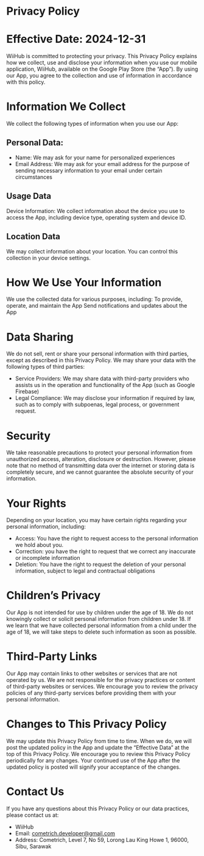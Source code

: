# Privacy Policy
# Effective Date: 2024-12-31
WiiHub is committed to protecting your privacy. This Privacy Policy explains how we collect, use and disclose your information when you use our mobile application, WiiHub, available on the Google Play Store (the “App”).
By using our App, you agree to the collection and use of information in accordance with this policy.
# Information We Collect
We collect the following types of information when you use our App:
## Personal Data:
- Name: We may ask for your name for personalized experiences
- Email Address: We may ask for your email address for the purpose of sending necessary information to your email under certain circumstances
## Usage Data
Device Information: We collect information about the device you use to access the App, including device type, operating system and device ID.
## Location Data
We may collect information about your location. You can control this collection in your device settings.
# How We Use Your Information
We use the collected data for various purposes, including:
To provide, operate, and maintain the App
Send notifications and updates about the App
# Data Sharing
We do not sell, rent or share your personal information with third parties, except as described in this Privacy Policy. We may share your data with the following types of third parties:
- Service Providers: We may share data with third-party providers who assists us in the operation and functionality of the App (such as Google Firebase)
- Legal Compliance: We may disclose your information if required by law, such as to comply with subpoenas, legal process, or government request.
# Security
We take reasonable precautions to protect your personal information from unauthorized access, alteration, disclosure or destruction. However, please note that no method of transmitting data over the internet or storing data is completely secure, and we cannot guarantee the absolute security of your information. 
# Your Rights
Depending on your location, you may have certain rights regarding your personal information, including:
- Access: You have the right to request access to the personal information we hold about you. 
- Correction: you have the right to request that we correct any inaccurate or incomplete information
- Deletion: You have the right to request the deletion of your personal information, subject to legal and contractual obligations
# Children’s Privacy
Our App is not intended for use by children under the age of 18. We do not knowingly collect or solicit personal information from children under 18. If we learn that we have collected personal information from a child under the age of 18, we will take steps to delete such information as soon as possible.
# Third-Party Links
Our App may contain links to other websites or services that are not operated by us. We are not responsible for the privacy practices or content of third-party websites or services. We encourage you to review the privacy policies of any third-party services before providing them with your personal information.
# Changes to This Privacy Policy
We may update this Privacy Policy from time to time. When we do, we will post the updated policy in the App and update the “Effective Data” at the top of this Privacy Policy. We encourage you to review this Privacy Policy periodically for any changes. Your continued use of the App after the updated policy is posted will signify your acceptance of the changes.
# Contact Us
If you have any questions about this Privacy Policy or our data practices, please contact us at:
- WiiHub
- Email: cometrich.developer@gmail.com
- Address: Cometrich, Level 7, No 59, Lorong Lau King Howe 1, 96000, Sibu, Sarawak
